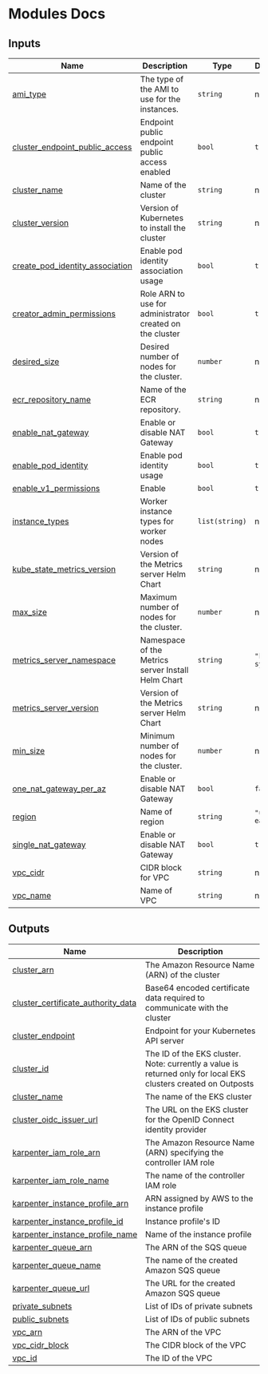 # Modules Docs

<!-- BEGIN_TF_DOCS -->


## Inputs

| Name | Description | Type | Default | Required |
|------|-------------|------|---------|:--------:|
| <a name="input_ami_type"></a> [ami\_type](#input\_ami\_type) | The type of the AMI to use for the instances. | `string` | n/a | yes |
| <a name="input_cluster_endpoint_public_access"></a> [cluster\_endpoint\_public\_access](#input\_cluster\_endpoint\_public\_access) | Endpoint public endpoint public access enabled | `bool` | `true` | no |
| <a name="input_cluster_name"></a> [cluster\_name](#input\_cluster\_name) | Name of the cluster | `string` | n/a | yes |
| <a name="input_cluster_version"></a> [cluster\_version](#input\_cluster\_version) | Version of Kubernetes to install the cluster | `string` | n/a | yes |
| <a name="input_create_pod_identity_association"></a> [create\_pod\_identity\_association](#input\_create\_pod\_identity\_association) | Enable pod identity association usage | `bool` | `true` | no |
| <a name="input_creator_admin_permissions"></a> [creator\_admin\_permissions](#input\_creator\_admin\_permissions) | Role ARN to use for administrator created on the cluster | `bool` | `true` | no |
| <a name="input_desired_size"></a> [desired\_size](#input\_desired\_size) | Desired number of nodes for the cluster. | `number` | n/a | yes |
| <a name="input_ecr_repository_name"></a> [ecr\_repository\_name](#input\_ecr\_repository\_name) | Name of the ECR repository. | `string` | n/a | yes |
| <a name="input_enable_nat_gateway"></a> [enable\_nat\_gateway](#input\_enable\_nat\_gateway) | Enable or disable NAT Gateway | `bool` | `true` | no |
| <a name="input_enable_pod_identity"></a> [enable\_pod\_identity](#input\_enable\_pod\_identity) | Enable pod identity usage | `bool` | `true` | no |
| <a name="input_enable_v1_permissions"></a> [enable\_v1\_permissions](#input\_enable\_v1\_permissions) | Enable | `bool` | `true` | no |
| <a name="input_instance_types"></a> [instance\_types](#input\_instance\_types) | Worker instance types for worker nodes | `list(string)` | n/a | yes |
| <a name="input_kube_state_metrics_version"></a> [kube\_state\_metrics\_version](#input\_kube\_state\_metrics\_version) | Version of the Metrics server Helm Chart | `string` | n/a | yes |
| <a name="input_max_size"></a> [max\_size](#input\_max\_size) | Maximum number of nodes for the cluster. | `number` | n/a | yes |
| <a name="input_metrics_server_namespace"></a> [metrics\_server\_namespace](#input\_metrics\_server\_namespace) | Namespace of the Metrics server Install Helm Chart | `string` | `"kube-system"` | no |
| <a name="input_metrics_server_version"></a> [metrics\_server\_version](#input\_metrics\_server\_version) | Version of the Metrics server Helm Chart | `string` | n/a | yes |
| <a name="input_min_size"></a> [min\_size](#input\_min\_size) | Minimum number of nodes for the cluster. | `number` | n/a | yes |
| <a name="input_one_nat_gateway_per_az"></a> [one\_nat\_gateway\_per\_az](#input\_one\_nat\_gateway\_per\_az) | Enable or disable NAT Gateway | `bool` | `false` | no |
| <a name="input_region"></a> [region](#input\_region) | Name of region | `string` | `"us-east-1"` | no |
| <a name="input_single_nat_gateway"></a> [single\_nat\_gateway](#input\_single\_nat\_gateway) | Enable or disable NAT Gateway | `bool` | `true` | no |
| <a name="input_vpc_cidr"></a> [vpc\_cidr](#input\_vpc\_cidr) | CIDR block for VPC | `string` | n/a | yes |
| <a name="input_vpc_name"></a> [vpc\_name](#input\_vpc\_name) | Name of VPC | `string` | n/a | yes |

## Outputs

| Name | Description |
|------|-------------|
| <a name="output_cluster_arn"></a> [cluster\_arn](#output\_cluster\_arn) | The Amazon Resource Name (ARN) of the cluster |
| <a name="output_cluster_certificate_authority_data"></a> [cluster\_certificate\_authority\_data](#output\_cluster\_certificate\_authority\_data) | Base64 encoded certificate data required to communicate with the cluster |
| <a name="output_cluster_endpoint"></a> [cluster\_endpoint](#output\_cluster\_endpoint) | Endpoint for your Kubernetes API server |
| <a name="output_cluster_id"></a> [cluster\_id](#output\_cluster\_id) | The ID of the EKS cluster. Note: currently a value is returned only for local EKS clusters created on Outposts |
| <a name="output_cluster_name"></a> [cluster\_name](#output\_cluster\_name) | The name of the EKS cluster |
| <a name="output_cluster_oidc_issuer_url"></a> [cluster\_oidc\_issuer\_url](#output\_cluster\_oidc\_issuer\_url) | The URL on the EKS cluster for the OpenID Connect identity provider |
| <a name="output_karpenter_iam_role_arn"></a> [karpenter\_iam\_role\_arn](#output\_karpenter\_iam\_role\_arn) | The Amazon Resource Name (ARN) specifying the controller IAM role |
| <a name="output_karpenter_iam_role_name"></a> [karpenter\_iam\_role\_name](#output\_karpenter\_iam\_role\_name) | The name of the controller IAM role |
| <a name="output_karpenter_instance_profile_arn"></a> [karpenter\_instance\_profile\_arn](#output\_karpenter\_instance\_profile\_arn) | ARN assigned by AWS to the instance profile |
| <a name="output_karpenter_instance_profile_id"></a> [karpenter\_instance\_profile\_id](#output\_karpenter\_instance\_profile\_id) | Instance profile's ID |
| <a name="output_karpenter_instance_profile_name"></a> [karpenter\_instance\_profile\_name](#output\_karpenter\_instance\_profile\_name) | Name of the instance profile |
| <a name="output_karpenter_queue_arn"></a> [karpenter\_queue\_arn](#output\_karpenter\_queue\_arn) | The ARN of the SQS queue |
| <a name="output_karpenter_queue_name"></a> [karpenter\_queue\_name](#output\_karpenter\_queue\_name) | The name of the created Amazon SQS queue |
| <a name="output_karpenter_queue_url"></a> [karpenter\_queue\_url](#output\_karpenter\_queue\_url) | The URL for the created Amazon SQS queue |
| <a name="output_private_subnets"></a> [private\_subnets](#output\_private\_subnets) | List of IDs of private subnets |
| <a name="output_public_subnets"></a> [public\_subnets](#output\_public\_subnets) | List of IDs of public subnets |
| <a name="output_vpc_arn"></a> [vpc\_arn](#output\_vpc\_arn) | The ARN of the VPC |
| <a name="output_vpc_cidr_block"></a> [vpc\_cidr\_block](#output\_vpc\_cidr\_block) | The CIDR block of the VPC |
| <a name="output_vpc_id"></a> [vpc\_id](#output\_vpc\_id) | The ID of the VPC |
<!-- END_TF_DOCS -->